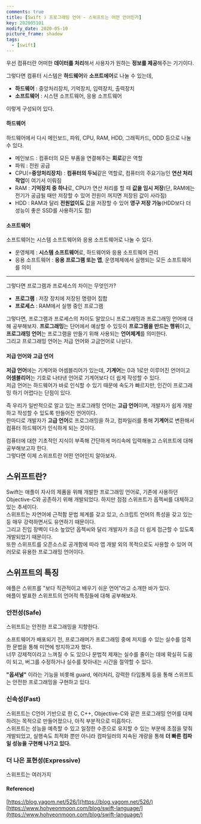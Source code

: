 ```yaml
---
comments: true
title: [Swift ) 프로그래밍 언어 - 스위프트는 어떤 언어인가]
key: 202005101
modify_date: 2020-05-10
picture_frame: shadow
tags:
  - [swift]
---
```

 
우선 컴퓨터란 어떠한 **데이터를 처리**해서 사용자가 원하는 **정보를 제공**해주는 기기이다.   
 
그렇다면 컴퓨터 시스템은 **하드웨어**와 **소프트에어**로 나눌 수 있는데,   
 
- **하드웨어** : 중앙처리장치, 기억장치, 입력장치, 출력장치
- **소프트웨어** : 시스텐 소프트웨어, 응용 소프트웨어   
 
이렇게 구성되어 있다.
    
    
#### 하드웨어
 
하드웨어에서 다시 메인보드, 파워, CPU, RAM, HDD, 그래픽카드, ODD 등으로 나눌 수 있다.
 
- 메인보드 : 컴퓨터의 모든 부품을 연결해주는 **회로**같은 역할
- 파워 : 전원 공급
- CPU(=**중앙처리장치**) : **컴퓨터의 두뇌**같은 역할로, 컴퓨터의 주요기능인 **연산 처리 작업**이 여기서 이뤄짐
- RAM : **기억장치 중 하나**로, CPU가 연산 처리를 할 때 **값을 임시 저장**(단, RAM에는 전기가 공급될 때만 저장할 수 있어 전원이 꺼지면 저장된 값이 사라짐)
- HDD : RAM과 달리 **전원없이도** 값을 저장할 수 있어 **영구 저장 가능**(HDD보다 더 성능이 좋은 SSD를 사용하기도 함)
 
#### 소프트웨어
 
소프트웨어는 시스템 소프트웨어와 응용 소프트웨어로 나눌 수 있다.
 
- 운영체제 : **시스템 소프트웨어**로, 하드웨어와 응용 소프트웨어 관리
- 응용 소프트웨어 : **응용 프로그램 또는 앱**, 운영체제에서 실행되는 모든 소프트웨어를 의미
 
***
 
그렇다면 프로그램과 프로세스의 차이는 무엇인가?
 
- **프로그램** : 저장 장치에 저장된 명령어 집합
- **프로세스** : RAM에서 실행 중인 프로그램
    
    
그렇다면, 프로그램과 프로세스의 차이도 알았으니 프로그래밍과 프로그래밍 언어에 대해 공부해보자.
**프로그래밍**는 단어에서 예상할 수 있듯이 **프로그램을 만드는 행위**이고, **프로그래밍 언어**는 프로그램을 만들기 위해 사용되는 **언어체계**를 의미한다.   
그리고 프로그래밍 언어는 저급 언어와 고금언어로 나뉜다.
 
#### 저급 언어와 고급 언어
 
**저급 언어**에는 기계어와 어셈블리어가 있는데, **기계어**는 0과 1로만 이루어진 언어이고 **어셈블리어**는 기호로 나타낸 언어로 기계어보다 더 쉽게 작성할 수 있다.   
저금 언어는 하드웨어가 바로 인식할 수 있기 때문에 속도가 빠르지만, 인간이 프로그래밍 하기 어렵다는 단점이 있다.   
 
즉 우리가 일반적으로 알고 있는 프로그래밍 언어는 **고급 언어**이며, 개발자가 쉽게 개발하고 작성할 수 있도록 만들어진 언어이다.   
한마디로 개발자가 **고급 언어**로 프로그래밍을 하고, 컴파일러를 통해 **기계어**로 변환해서 컴퓨터 하드웨어가 인식하게 되는 것이다.
 
컴퓨터에 대한 기초적인 지식이 부족해 간단하게 머리속에 입력해놓고 스위프트에 대해 공부해보고자 한다.   
그렇다면 이제 스위프트란 어떤 언어인지 알아보자.
 
## 스위프트란?
 
Swift는 애플이 자사의 제품을 위해 개발한 프로그래밍 언어로, 기존에 사용하던 Objective-C와 공존하기 위해 개발되었다. 하지만 점점 스위프트가 옵젝씨를 대체하고 있는 추세이다.   
스위프트는 자연어에 근적함 문법 체계를 갖고 있고, 스크립트 언어의 특성을 갖고 있는 등 매우 강력하면서도 유연하기 때문이다.   
그리고 진입 장벽이 다소 높았던 옵젝씨와 달리 개발자가 조금 더 쉽게 접근할 수 있도록 개발되었기 때문이다.   
또한 스위프트를 오픈소스로 공개함에 따라 앱 개발 외의 목적으로도 사용할 수 있어 여러모로 유용한 프로그래밍 언어이다.

## 스위프트의 특징
 
애플은 스위프를 "보다 직관적이고 배우기 쉬운 언어"라고 소개한 바가 있다.   
애플이 발표한 스위프트의 언어적 특징들에 대해 공부해보자.
 
### 안전성(Safe)
 
스위프트는 안전한 프로그래밍을 지향한다.
 
소프트웨어가 배포되기 전, 프로그래머가 프로그래밍 중에 저지를 수 있는 실수를 엄격한 문법을 통해 미연에 방지하고자 했다.   
너무 강제적이라고 느껴질 수 도 있으나 문법적 제재는 실수를 줄이는 데에 확실히 도움이 되고, 버그를 수정하거나 실수를 찾아내는 시간을 절약할 수 있다.
 
**"옵셔널"** 이라는 기능을 비롯해 guard, 에러처리, 강력한 타입통제 등을 통해 스위프트는 안전한 프로그래밍을 구현하고 있다.
 
### 신속성(Fast)
 
스위프트는 C언어 기반으로 한 C, C++, Objective-C와 같은 프로그래밍 언어를 대체하려는 목적으로 만들어졌으나, 아직 부분적으로 미흡하다.   
스위프트는 성능을 예측할 수 있고 일정한 수준으로 유지할 수 있는 부분에 초점을 맞춰 개발되었고, 실행속도 최적화 뿐만 아니라 컴파일러의 지속된 개량을 통해 **더 빠른 컴파일 성능을 구현해 나가고 있다.**
 
### 더 나은 표현성(Expressive)
 
스위프트는 여러가지 
 
#### Reference)
 
[https://blog.yagom.net/526/](https://blog.yagom.net/526/)   
[https://www.hohyeonmoon.com/blog/swift-language/](https://www.hohyeonmoon.com/blog/swift-language/)
